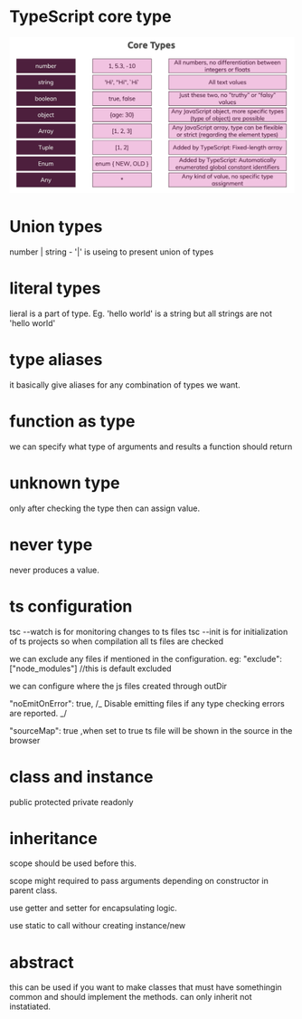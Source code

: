 # TypeScript core type

<img src="images\coreTypes.png"></img>

# Union types

number | string - '|' is useing to present union of types

# literal types

lieral is a part of type. Eg. 'hello world' is a string but all strings are not 'hello world'

# type aliases

it basically give aliases for any combination of types we want.

# function as type

we can specify what type of arguments and results a function should return

# unknown type

only after checking the type then can assign value.

# never type

never produces a value.

# ts configuration

tsc --watch is for monitoring changes to ts files
tsc --init is for initialization of ts projects so when compilation all ts files are checked

we can exclude any files if mentioned in the configuration.
eg: "exclude":["node_modules"] //this is default excluded

we can configure where the js files created through outDir

"noEmitOnError": true, /_ Disable emitting files if any type checking errors are reported. _/

"sourceMap": true ,when set to true ts file will be shown in the source in the browser

# class and instance

public
protected
private
readonly

# inheritance

scope should be used before this.

scope might required to pass arguments depending on constructor in parent class.

use getter and setter for encapsulating logic.

use static to call withour creating instance/new

# abstract

this can be used if you want to make classes that must have somethingin common and should implement the methods.
can only inherit not instatiated.
